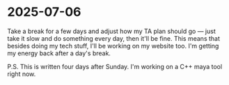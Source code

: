 # 2025-07-06

Take a break for a few days and adjust how my TA plan should go — just take it slow and do something every day, then it'll be fine. This means that besides doing my tech stuff, I'll be working on my website too. I'm getting my energy back after a day's break.

P.S. This is written four days after Sunday. I'm working on a C++ maya tool right now.